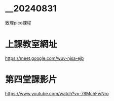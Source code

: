 # __20240831
致理pico課程

# 上課教室網址
https://meet.google.com/wuv-njsa-ejb

# 第四堂課影片
https://www.youtube.com/watch?v=-78MchFwNro